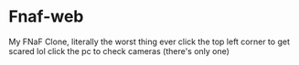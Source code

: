 # Fnaf-web
My FNaF Clone, literally the worst thing ever
click the top left corner to get scared lol
click the pc to check cameras (there's only one)
